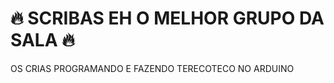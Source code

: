 # 🔥 <strong>SCRIBAS EH O MELHOR GRUPO DA SALA</strong> 🔥
  OS CRIAS PROGRAMANDO E FAZENDO TERECOTECO NO ARDUINO
